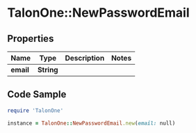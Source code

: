 # TalonOne::NewPasswordEmail

## Properties

Name | Type | Description | Notes
------------ | ------------- | ------------- | -------------
**email** | **String** |  | 

## Code Sample

```ruby
require 'TalonOne'

instance = TalonOne::NewPasswordEmail.new(email: null)
```


